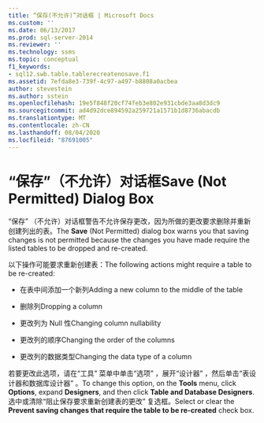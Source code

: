 ```yaml
---
title: “保存(不允许)”对话框 | Microsoft Docs
ms.custom: ''
ms.date: 06/13/2017
ms.prod: sql-server-2014
ms.reviewer: ''
ms.technology: ssms
ms.topic: conceptual
f1_keywords:
- sql12.swb.table.tablerecreatenosave.f1
ms.assetid: 7efda8e3-739f-4c97-a497-b8808a0acbea
author: stevestein
ms.author: sstein
ms.openlocfilehash: 19e5f848f20cf74feb3e802e931cbde3aa8d3dc9
ms.sourcegitcommit: ad4d92dce894592a259721a1571b1d8736abacdb
ms.translationtype: MT
ms.contentlocale: zh-CN
ms.lasthandoff: 08/04/2020
ms.locfileid: "87691005"
---
```

# <a name="save-not-permitted-dialog-box"></a><span data-ttu-id="14ce7-102">“保存”（不允许）对话框</span><span class="sxs-lookup"><span data-stu-id="14ce7-102">Save (Not Permitted) Dialog Box</span></span>
  <span data-ttu-id="14ce7-103">“保存”  （不允许）对话框警告不允许保存更改，因为所做的更改要求删除并重新创建列出的表。</span><span class="sxs-lookup"><span data-stu-id="14ce7-103">The **Save** (Not Permitted) dialog box warns you that saving changes is not permitted because the changes you have made require the listed tables to be dropped and re-created.</span></span>  
  
 <span data-ttu-id="14ce7-104">以下操作可能要求重新创建表：</span><span class="sxs-lookup"><span data-stu-id="14ce7-104">The following actions might require a table to be re-created:</span></span>  
  
-   <span data-ttu-id="14ce7-105">在表中间添加一个新列</span><span class="sxs-lookup"><span data-stu-id="14ce7-105">Adding a new column to the middle of the table</span></span>  
  
-   <span data-ttu-id="14ce7-106">删除列</span><span class="sxs-lookup"><span data-stu-id="14ce7-106">Dropping a column</span></span>  
  
-   <span data-ttu-id="14ce7-107">更改列为 Null 性</span><span class="sxs-lookup"><span data-stu-id="14ce7-107">Changing column nullability</span></span>  
  
-   <span data-ttu-id="14ce7-108">更改列的顺序</span><span class="sxs-lookup"><span data-stu-id="14ce7-108">Changing the order of the columns</span></span>  
  
-   <span data-ttu-id="14ce7-109">更改列的数据类型</span><span class="sxs-lookup"><span data-stu-id="14ce7-109">Changing the data type of a column</span></span>  
  
 <span data-ttu-id="14ce7-110">若要更改此选项，请在“工具”  菜单中单击“选项”  ，展开“设计器”  ，然后单击“表设计器和数据库设计器”  。</span><span class="sxs-lookup"><span data-stu-id="14ce7-110">To change this option, on the **Tools** menu, click **Options**, expand **Designers**, and then click **Table and Database Designers**.</span></span> <span data-ttu-id="14ce7-111">选中或清除“阻止保存要求重新创建表的更改”  复选框。</span><span class="sxs-lookup"><span data-stu-id="14ce7-111">Select or clear the **Prevent saving changes that require the table to be re-created** check box.</span></span>  
  
  
